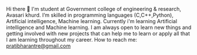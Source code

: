 Hi there 👋
I'm student at Government college of engineering & research, Avasari khurd.
I’m skilled in programming languages (C,C++,Python), Artificial intelligence, Machine learning. Currently i'm learning Artificial intelligence and Machine learning.
I am always open to learn new things and getting involved with new projects that can help me to learn or apply all that I am learning throughout my career.
How to reach me: pratibharantre@gmail.com
